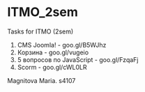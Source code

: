 # ITMO_2sem
Tasks for ITMO (2sem)

1. CMS Joomla! - goo.gl/B5WJhz 
2. Корзина - goo.gl/vugeio 
3. 5 вопросов по JavaScript - goo.gl/FzqaFj
4. Scorm - goo.gl/cWL0LR 

Magnitova Maria. s4107
